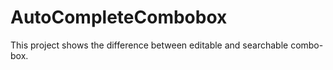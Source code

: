 # AutoCompleteCombobox
This project shows the difference between editable and searchable combo-box.
